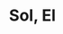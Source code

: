 ---
title: Sol, El
description: Un periódico de la Razón que se distribuye mensualmente entre socios
---